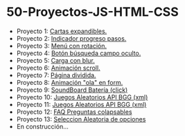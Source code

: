 # 50-Proyectos-JS-HTML-CSS

 - Proyecto 1: [Cartas expandibles.](https://sentotm.github.io/50-Proyectos-JS-HTML-CSS/D1-Cartas-Expandibles/index.html)
 - Proyecto 2: [Indicador progreso pasos.](https://sentotm.github.io/50-Proyectos-JS-HTML-CSS/D2-Pasos-Progreso/index.html)
 - Proyecto 3: [Menú con rotación.](https://sentotm.github.io/50-Proyectos-JS-HTML-CSS/D3-Menu-Rotativo/index.html)
 - Proyecto 4: [Botón búsqueda campo oculto.](https://sentotm.github.io/50-Proyectos-JS-HTML-CSS/D4-Busqueda-Oculta/index.html)
 - Proyecto 5: [Carga con blur.](https://sentotm.github.io/50-Proyectos-JS-HTML-CSS/D5-Carga-borrosa/index.html)
 - Proyecto 6: [Animación scroll.](https://sentotm.github.io/50-Proyectos-JS-HTML-CSS/D6-Animacion-Scroll/index.html)
 - Proyecto 7: [Página dividida.](https://sentotm.github.io/50-Proyectos-JS-HTML-CSS/D7-SplitPage/index.html)
 - Proyecto 8: [Animación "ola" en form.](https://sentotm.github.io/50-Proyectos-JS-HTML-CSS/D8-Animacion-ola/index.html)
 - Proyecto 9: [SoundBoard Batería (click)](https://sentotm.github.io/50-Proyectos-JS-HTML-CSS/D9-Sonidos-bateria/index.html)
  - Proyecto 10: [Juegos Aleatorios API BGG (xml)](https://sentotm.github.io/50-Proyectos-JS-HTML-CSS/D10-Rando-Datos/index.html)
  - Proyecto 11: [Juegos Aleatorios API BGG (xml)](https://sentotm.github.io/50-Proyectos-JS-HTML-CSS/D11-Codigo-evento-teclas/index.html)
  - Proyecto 12: [FAQ Preguntas colapsables](https://sentotm.github.io/50-Proyectos-JS-HTML-CSS/D12-FAQ-colapsa/index.html)
  - Proyecto 13: [Seleccion Aleatoria de opciones](https://sentotm.github.io/50-Proyectos-JS-HTML-CSS/D13-Selector-Aleatorio/index.html)
 - En construcción...

